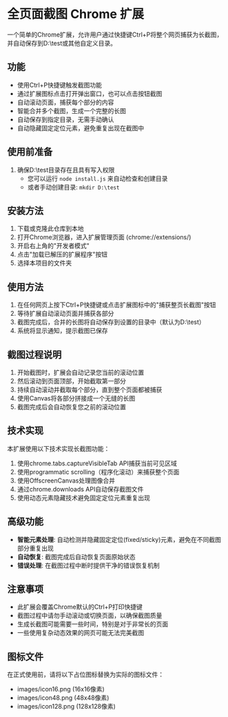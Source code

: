 # 全页面截图 Chrome 扩展

一个简单的Chrome扩展，允许用户通过快捷键Ctrl+P将整个网页捕获为长截图，并自动保存到D:\test或其他自定义目录。

## 功能

- 使用Ctrl+P快捷键触发截图功能
- 通过扩展图标点击打开弹出窗口，也可以点击按钮截图
- 自动滚动页面，捕获每个部分的内容
- 智能合并多个截图，生成一个完整的长图
- 自动保存到指定目录，无需手动确认
- 自动隐藏固定定位元素，避免重复出现在截图中

## 使用前准备

1. 确保D:\test目录存在且具有写入权限
   - 您可以运行 `node install.js` 来自动检查和创建目录
   - 或者手动创建目录: `mkdir D:\test`

## 安装方法

1. 下载或克隆此仓库到本地
2. 打开Chrome浏览器，进入扩展管理页面 (chrome://extensions/)
3. 开启右上角的"开发者模式"
4. 点击"加载已解压的扩展程序"按钮
5. 选择本项目的文件夹

## 使用方法

1. 在任何网页上按下Ctrl+P快捷键或点击扩展图标中的"捕获整页长截图"按钮
2. 等待扩展自动滚动页面并捕获各部分
3. 截图完成后，合并的长图将自动保存到设置的目录中（默认为D:\test）
4. 系统将显示通知，提示截图已保存

## 截图过程说明

1. 开始截图时，扩展会自动记录您当前的滚动位置
2. 然后滚动到页面顶部，开始截取第一部分
3. 持续自动滚动并截取每个部分，直到整个页面都被捕获
4. 使用Canvas将各部分拼接成一个无缝的长图
5. 截图完成后会自动恢复您之前的滚动位置

## 技术实现

本扩展使用以下技术实现长截图功能：

1. 使用chrome.tabs.captureVisibleTab API捕获当前可见区域
2. 使用programmatic scrolling（程序化滚动）来捕获整个页面
3. 使用OffscreenCanvas处理图像合并
4. 通过chrome.downloads API自动保存截图文件
5. 使用动态元素隐藏技术避免固定定位元素重复出现

## 高级功能

- **智能元素处理**: 自动检测并隐藏固定定位(fixed/sticky)元素，避免在不同截图部分重复出现
- **自动恢复**: 截图完成后自动恢复页面原始状态
- **错误处理**: 在截图过程中断时提供干净的错误恢复机制

## 注意事项

- 此扩展会覆盖Chrome默认的Ctrl+P打印快捷键
- 截图过程中请勿手动滚动或切换页面，以确保截图质量
- 生成长截图可能需要一些时间，特别是对于非常长的页面
- 一些使用复杂动态效果的网页可能无法完美截图

## 图标文件

在正式使用前，请将以下占位图标替换为实际的图标文件：
- images/icon16.png (16x16像素)
- images/icon48.png (48x48像素)
- images/icon128.png (128x128像素) 